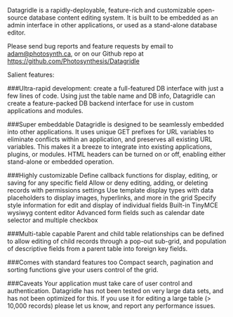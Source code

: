Datagridle is a rapidly-deployable, feature-rich and customizable open-source database content editing system. It is built to be embedded as an admin interface in other applications, or used as a stand-alone database editor.

Please send bug reports and feature requests by email to adam@photosynth.ca, or on our Github repo at https://github.com/Photosynthesis/Datagridle

Salient features:

###Ultra-rapid development: create a full-featured DB interface with just a few lines of code.
Using just the table name and DB info, Datagridle can create a feature-packed DB backend interface for use in custom applications and modules.

###Super embeddable
Datagridle is designed to be seamlessly embedded into other applications. It uses unique GET prefixes for URL variables to eliminate conflicts within an application, and preserves all existing URL variables. This makes it a breeze to integrate into existing applications, plugins, or modules. HTML headers can be turned on or off, enabling either stand-alone or embedded operation.

###Highly customizable
Define callback functions for display, editing, or saving for any specific field
Allow or deny editing, adding, or deleting records with permissions settings
Use template display types with data placeholders to display images, hyperlinks, and more in the grid
Specify style information for edit and display of individual fields
Built-in TinyMCE wysiwyg content editor
Advanced form fields such as calendar date selector and multiple checkbox

###Multi-table capable
Parent and child table relationships can be defined to allow editing of child records through a pop-out sub-grid, and population of descriptive fields from a parent table into foreign key fields.

###Comes with standard features too
Compact search, pagination and sorting functions give your users control of the grid.

###Caveats
Your application must take care of user control and authentication.
Datagridle has not been tested on very large data sets, and has not been optimized for this. If you use it for editing a large table (> 10,000 records) please let us know, and report any performance issues.